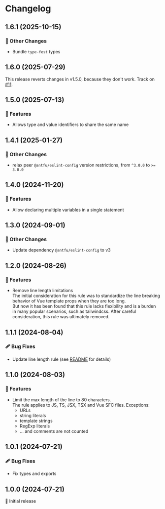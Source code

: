 # Changelog

## 1.6.1 (2025-10-15)

### 🏡 Other Changes

- Bundle `type-fest` types

## 1.6.0 (2025-07-29)

This release reverts changes in v1.5.0, because they don't work. Track on [#11](https://github.com/typed-sigterm/eslint-config/issues/11).

## 1.5.0 (2025-07-13)

### 🚀 Features

- Allows type and value identifiers to share the same name

## 1.4.1 (2025-01-27)

### 🏡 Other Changes

- relax peer `@antfu/eslint-config` version restrictions, from `^3.0.0` to `>= 3.0.0`

## 1.4.0 (2024-11-20)

### 🚀 Features

- Allow declaring multiple variables in a single statement

## 1.3.0 (2024-09-01)

### 🏡 Other Changes

- Update dependency `@antfu/eslint-config` to v3

## 1.2.0 (2024-08-26)

### 🚀 Features

- Remove line length limitations<br>
  The initial consideration for this rule was to standardize the line breaking behavior of Vue template props when they are too long.<br>
  But now it has been found that this rule lacks flexibility and is a burden in many popular scenarios, such as tailwindcss. After careful consideration, this rule was ultimately removed.

## 1.1.1 (2024-08-04)

### 🩹 Bug Fixes

- Update line length rule (see [README](./README.md#line-length-limitation) for details)

## 1.1.0 (2024-08-03)

### 🚀 Features

- Limit the max length of the line to 80 characters.<br>
  The rule applies to JS, TS, JSX, TSX and Vue SFC files. Exceptions:<br>
  - URLs
  - string literals
  - template strings
  - RegExp literals
  - ... and comments are not counted

## 1.0.1 (2024-07-21)

### 🩹 Bug Fixes

- Fix types and exports

## 1.0.0 (2024-07-21)

🚀 Initial release
